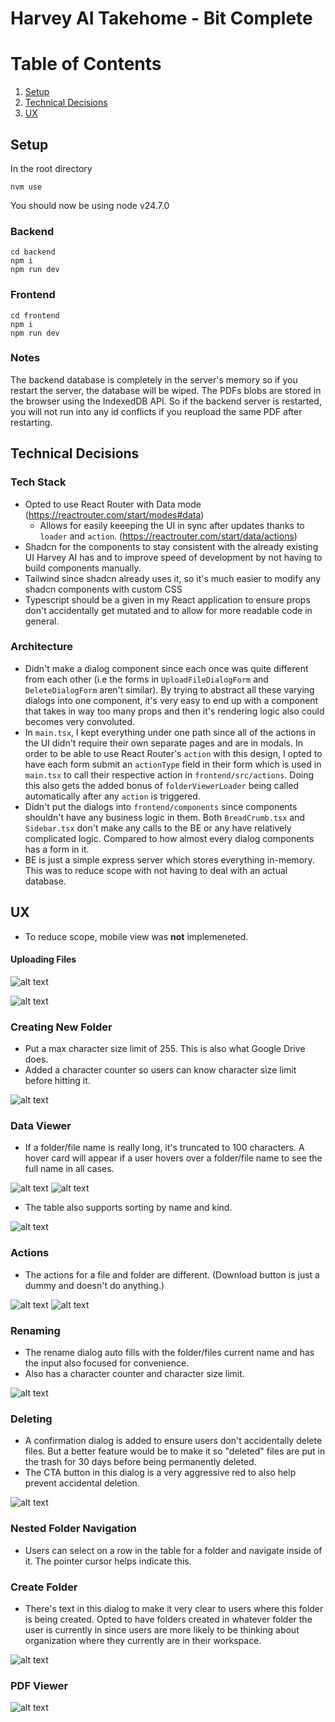 # Harvey AI Takehome - Bit Complete

# Table of Contents

1. [Setup](#setup)
2. [Technical Decisions](#technical-decisions)
3. [UX](#ux)

## Setup <a name="setup"></a>

In the root directory

```
nvm use
```

You should now be using node v24.7.0

### Backend

```
cd backend
npm i
npm run dev
```

### Frontend

```
cd frontend
npm i
npm run dev
```

### Notes

The backend database is completely in the server's memory so if you restart the server, the database will be wiped. The PDFs blobs are stored in the browser using the IndexedDB API. So if the backend server is restarted, you will not run into any id conflicts if you reupload the same PDF after restarting.

## Technical Decisions <a name="technical-decisions"></a>

### Tech Stack

- Opted to use React Router with Data mode (https://reactrouter.com/start/modes#data)
  - Allows for easily keeeping the UI in sync after updates thanks to `loader` and `action`. (https://reactrouter.com/start/data/actions)
- Shadcn for the components to stay consistent with the already existing UI Harvey AI has and to improve speed of development by not having to build components manually.
- Tailwind since shadcn already uses it, so it's much easier to modify any shadcn components with custom CSS
- Typescript should be a given in my React application to ensure props don't accidentally get mutated and to allow for more readable code in general.

### Architecture

- Didn't make a dialog component since each once was quite different from each other (i.e the forms in `UploadFileDialogForm` and `DeleteDialogForm` aren't similar). By trying to abstract all these varying dialogs into one component, it's very easy to end up with a component that takes in way too many props and then it's rendering logic also could becomes very convoluted.
- In `main.tsx`, I kept everything under one path since all of the actions in the UI didn't require their own separate pages and are in modals. In order to be able to use React Router's `action` with this design, I opted to have each form submit an `actionType` field in their form which is used in `main.tsx` to call their respective action in `frontend/src/actions`. Doing this also gets the added bonus of `folderViewerLoader` being called automatically after any `action` is triggered.
- Didn't put the dialogs into `frontend/components` since components shouldn't have any business logic in them. Both `BreadCrumb.tsx` and `Sidebar.tsx` don't make any calls to the BE or any have relatively complicated logic. Compared to how almost every dialog components has a form in it.
- BE is just a simple express server which stores everything in-memory. This was to reduce scope with not having to deal with an actual database.

## UX <a name="ux"></a>

- To reduce scope, mobile view was **not** implemeneted.

#### Uploading Files

![alt text](images-for-readme/upload-file-dialog-empty.png)

![alt text](images-for-readme/upload-file-dialog-multiple-files.png)

### Creating New Folder

- Put a max character size limit of 255. This is also what Google Drive does.
- Added a character counter so users can know character size limit before hitting it.

![alt text](images-for-readme/create-new-folder-dialog.png)

### Data Viewer

- If a folder/file name is really long, it's truncated to 100 characters. A hover card will appear if a user hovers over a folder/file name to see the full name in all cases.

![alt text](images-for-readme/data-viewer.png)
![alt text](images-for-readme/data-viewer-hover-card.png)

- The table also supports sorting by name and kind.

![alt text](images-for-readme/data-viewer-name-sorting.png)

### Actions

- The actions for a file and folder are different. (Download button is just a dummy and doesn't do anything.)

![alt text](images-for-readme/file-actions.png)
![alt text](images-for-readme/folder-actions.png)

### Renaming

- The rename dialog auto fills with the folder/files current name and has the input also focused for convenience.
- Also has a character counter and character size limit.

![alt text](images-for-readme/rename-dialog.png)

### Deleting

- A confirmation dialog is added to ensure users don't accidentally delete files. But a better feature would be to make it so "deleted" files are put in the trash for 30 days before being permanently deleted.
- The CTA button in this dialog is a very aggressive red to also help prevent accidental deletion.

![alt text](images-for-readme/delete-dialog.png)

### Nested Folder Navigation

- Users can select on a row in the table for a folder and navigate inside of it. The pointer cursor helps indicate this.

### Create Folder

- There's text in this dialog to make it very clear to users where this folder is being created. Opted to have folders created in whatever folder the user is currently in since users are more likely to be thinking about organization where they currently are in their workspace.

![alt text](images-for-readme/create-folder.png)

### PDF Viewer

![alt text](images-for-readme/pdf-viewer.png)
